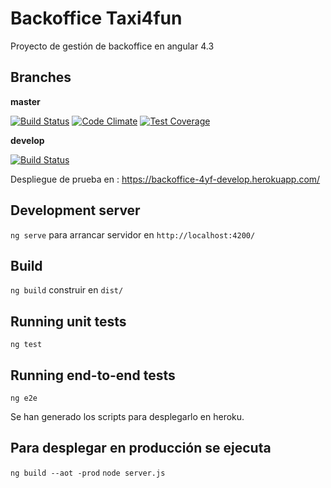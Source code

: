 # Backoffice Taxi4fun

Proyecto de gestión de backoffice en angular 4.3

## Branches


**master**


[![Build Status](https://travis-ci.org/taxy4fun/backoffice-y4f.svg?branch=master)](https://travis-ci.org/taxy4fun/backoffice-y4f)
[![Code Climate](https://codeclimate.com/github/taxy4fun/backoffice-y4f/badges/gpa.svg)](https://codeclimate.com/github/taxy4fun/backoffice-y4f)
[![Test Coverage](https://codeclimate.com/github/taxy4fun/backoffice-y4f/badges/coverage.svg)](https://codeclimate.com/github/taxy4fun/backoffice-y4f/coverage)

**develop**

[![Build Status](https://travis-ci.org/taxy4fun/backoffice-y4f.svg?branch=develop)](https://travis-ci.org/taxy4fun/backoffice-y4f)

Despliegue de prueba en : https://backoffice-4yf-develop.herokuapp.com/


## Development server

`ng serve` para arrancar servidor en `http://localhost:4200/`

## Build

`ng build` construir en `dist/`

## Running unit tests

`ng test`

## Running end-to-end tests

`ng e2e`

Se han generado los scripts para desplegarlo en heroku.

## Para desplegar en producción se ejecuta
`ng build --aot -prod`
`node server.js`
